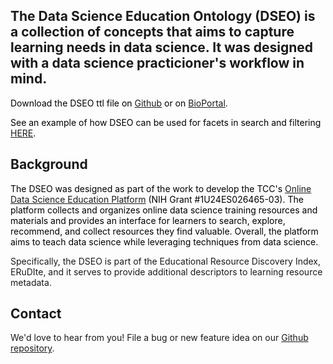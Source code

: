 ## The Data Science Education Ontology (DSEO) is a collection of concepts that aims to capture learning needs in data science. It was designed with a data science practicioner's workflow in mind.

<span style="color:black">Download the DSEO ttl file on [Github](https://github.com/bioint/DSEO) or on [BioPortal](https://bioportal.bioontology.org/ontologies/DSEO).</span>

<span style="color:black">See an example of how DSEO can be used for facets in search and filtering [HERE](https://bigdatau.ini.usc.edu/search?query=machine+learning).</span>

## Background
<span style="color:black">The DSEO was designed as part of the work to develop the 
TCC's [Online Data Science Education Platform](https://bigdatau.ini.usc.edu/)
(NIH Grant #1U24ES026465-03). The platform collects and organizes online data science 
training resources and materials and provides an interface for learners to search, 
explore, recommend, and collect resources they find valuable. Overall, the platform
aims to teach data science while leveraging techniques from data science.

Specifically, the DSEO is part of the Educational Resource Discovery Index, ERuDIte, 
and it serves to provide additional descriptors to learning resource metadata.</span> 

## Contact
We'd love to hear from you! File a bug or new feature idea on our 
[Github repository](https://github.com/bioint/DSEO/issues). 
